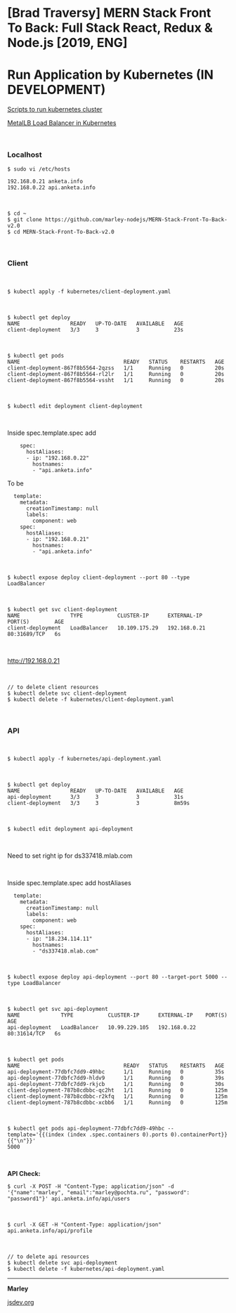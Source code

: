 # [Brad Traversy] MERN Stack Front To Back: Full Stack React, Redux &amp; Node.js [2019, ENG]

# Run Application by Kubernetes (IN DEVELOPMENT)

<a href="/linux/servers/containers/kubernetes/kubeadm/prepared-cluster/">Scripts to run kubernetes cluster</a>

<a href="/linux/servers/containers/kubernetes/kubeadm/metal-load-balancer/">MetalLB Load Balancer in Kubernetes</a>

<br/>

### Localhost

    $ sudo vi /etc/hosts

    192.168.0.21 anketa.info
    192.168.0.22 api.anketa.info

<br/>

    $ cd ~
    $ git clone https://github.com/marley-nodejs/MERN-Stack-Front-To-Back-v2.0
    $ cd MERN-Stack-Front-To-Back-v2.0

<br/>

### Client

<br/>

    $ kubectl apply -f kubernetes/client-deployment.yaml

<br/>

    $ kubectl get deploy
    NAME                READY   UP-TO-DATE   AVAILABLE   AGE
    client-deployment   3/3     3            3           23s

<br/>

    $ kubectl get pods
    NAME                                 READY   STATUS    RESTARTS   AGE
    client-deployment-867f8b5564-2qzss   1/1     Running   0          20s
    client-deployment-867f8b5564-rl2lr   1/1     Running   0          20s
    client-deployment-867f8b5564-vssht   1/1     Running   0          20s

<br/>

    $ kubectl edit deployment client-deployment

<br/>

Inside spec.template.spec add

```
    spec:
      hostAliases:
      - ip: "192.168.0.22"
        hostnames:
        - "api.anketa.info"
```

To be

```
  template:
    metadata:
      creationTimestamp: null
      labels:
        component: web
    spec:
      hostAliases:
      - ip: "192.168.0.21"
        hostnames:
        - "api.anketa.info"
```

<br/>

    $ kubectl expose deploy client-deployment --port 80 --type LoadBalancer

<br/>

    $ kubectl get svc client-deployment
    NAME                TYPE           CLUSTER-IP      EXTERNAL-IP    PORT(S)        AGE
    client-deployment   LoadBalancer   10.109.175.29   192.168.0.21   80:31689/TCP   6s



<br/>

http://192.168.0.21

<br/>

    // to delete client resources
    $ kubectl delete svc client-deployment
    $ kubectl delete -f kubernetes/client-deployment.yaml


<br/>

### API

<br/>

    $ kubectl apply -f kubernetes/api-deployment.yaml

<br/>

    $ kubectl get deploy
    NAME                READY   UP-TO-DATE   AVAILABLE   AGE
    api-deployment      3/3     3            3           31s
    client-deployment   3/3     3            3           8m59s


<br/>

    $ kubectl edit deployment api-deployment

<br/>

Need to set right ip for ds337418.mlab.com

<br/>

Inside spec.template.spec add hostAliases


```
  template:
    metadata:
      creationTimestamp: null
      labels:
        component: web
    spec:
      hostAliases:
      - ip: "18.234.114.11"
        hostnames:
        - "ds337418.mlab.com"
```

<br/>

    $ kubectl expose deploy api-deployment --port 80 --target-port 5000 --type LoadBalancer

<br/>

    $ kubectl get svc api-deployment
    NAME             TYPE           CLUSTER-IP      EXTERNAL-IP    PORT(S)        AGE
    api-deployment   LoadBalancer   10.99.229.105   192.168.0.22   80:31614/TCP   6s

<br/>

    $ kubectl get pods
    NAME                                 READY   STATUS    RESTARTS   AGE
    api-deployment-77dbfc7dd9-49hbc      1/1     Running   0          35s
    api-deployment-77dbfc7dd9-hldv9      1/1     Running   0          39s
    api-deployment-77dbfc7dd9-rkjcb      1/1     Running   0          30s
    client-deployment-787b8cdbbc-qc2ht   1/1     Running   0          125m
    client-deployment-787b8cdbbc-r2kfq   1/1     Running   0          125m
    client-deployment-787b8cdbbc-xcbb6   1/1     Running   0          125m


<br/>

    $ kubectl get pods api-deployment-77dbfc7dd9-49hbc --template='{{(index (index .spec.containers 0).ports 0).containerPort}}{{"\n"}}'
    5000


<br/>

**API Check:**

    $ curl -X POST -H "Content-Type: application/json" -d '{"name":"marley", "email":"marley@pochta.ru", "password": "password1"}' api.anketa.info/api/users

<br/>

    $ curl -X GET -H "Content-Type: application/json" api.anketa.info/api/profile


<br/>

    // to delete api resources
    $ kubectl delete svc api-deployment
    $ kubectl delete -f kubernetes/api-deployment.yaml


<!--
    kubectl uncordon node1.k8s && kubectl cordon node2.k8s
-->

---

**Marley**

<a href="https://jsdev.org">jsdev.org</a>

